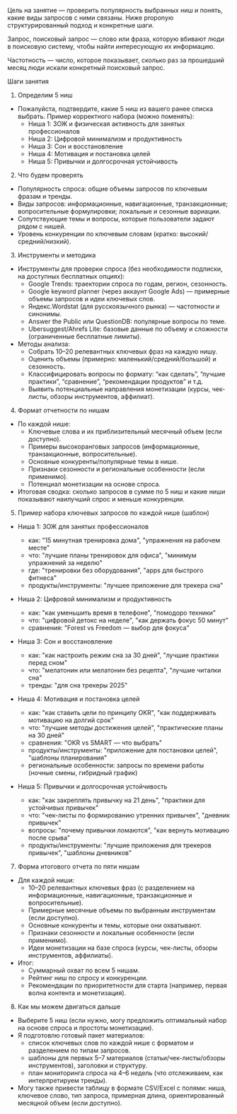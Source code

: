 Цель на занятие — проверить популярность выбранных ниш и понять, какие виды запросов с ними связаны. Ниже proponую структурированный подход и конкретные шаги.

Запрос, поисковый запрос — слово или фраза, которую вбивают люди в поисковую систему, чтобы найти интересующую их информацию.



Частотность — число, которое показывает, сколько раз за прошедший месяц люди искали конкретный поисковый запрос.

Шаги занятия
1) Определим 5 ниш
- Пожалуйста, подтвердите, какие 5 ниш из вашего ранее списка выбрать. Пример корректного набора (можно поменять):
  - Ниша 1: ЗОЖ и физическая активность для занятых профессионалов
  - Ниша 2: Цифровой минимализм и продуктивность
  - Ниша 3: Сон и восстановление
  - Ниша 4: Мотивация и постановка целей
  - Ниша 5: Привычки и долгосрочная устойчивость

2) Что будем проверять
- Популярность спроса: общие объемы запросов по ключевым фразам и тренды.
- Виды запросов: информационные, навигационные, транзакционные; вопросительные формулировки; локальные и сезонные вариации.
- Сопутствующие темы и вопросы, которые пользователи задают рядом с нишей.
- Уровень конкуренции по ключевым словам (кратко: высокий/средний/низкий).

3) Инструменты и методика
- Инструменты для проверки спроса (без необходимости подписки, на доступных бесплатных опциях):
  - Google Trends: траектории спроса по годам, регион, сезонность.
  - Google keyword planner (через аккаунт Google Ads) — примерные объемы запросов и идеи ключевых слов.
  - Яндекс.Wordstat (для русскоязычного рынка) — частотности и синонимы.
  - Answer the Public или QuestionDB: популярные вопросы по теме.
  - Ubersuggest/Ahrefs Lite: базовые данные по объему и сложности (ограниченные бесплатные лимиты).
- Методы анализа:
  - Собрать 10–20 релевантных ключевых фраз на каждую нишу.
  - Оценить объемы (примерно: маленький/средний/большой) и сезонность.
  - Классифицировать вопросы по формату: “как сделать”, “лучшие практики”, “сравнение”, “рекомендации продуктов” и т.д.
  - Выявить потенциальные направления монетизации (курсы, чек-листы, обзоры инструментов, аффилиат).

4) Формат отчетности по нишам
- По каждой нише:
  - Ключевые слова и их приблизительный месячный объем (если доступно).
  - Примеры высокоранговых запросов (информационные, транзакционные, вопросительные).
  - Основные конкуренты/популярные темы в нише.
  - Признаки сезонности и региональные особенности (если применимо).
  - Потенциал монетизации на основе спроса.
- Итоговая сводка: сколько запросов в сумме по 5 ниш и какие ниши показывают наилучший спрос и меньше конкуренции.

5) Пример набора ключевых запросов по каждой нише (шаблон)
- Ниша 1: ЗОЖ для занятых профессионалов
  - как: "15 минутная тренировка дома", "упражнения на рабочем месте"
  - что: "лучшие планы тренировок для офиса", "минимум упражнений за неделю"
  - где: "тренировки без оборудования", "apps для быстрого фитнеса"
  - продукты/инструменты: "лучшее приложение для трекера сна"
- Ниша 2: Цифровой минимализм и продуктивность
  - как: "как уменьшить время в телефоне", "помодоро техники"
  - что: "цифровой детокс на неделе", "как держать фокус 50 минут"
  - сравнения: "Forest vs Freedom — выбор для фокуса"
- Ниша 3: Сон и восстановление
  - как: "как настроить режим сна за 30 дней", "лучшие практики перед сном"
  - что: "мелатонин или мелатонин без рецепта", "лучшие читалки сна"
  - тренды: "для сна трекеры 2025"

- Ниша 4: Мотивация и постановка целей
  - как: "как ставить цели по принципу OKR", "как поддерживать мотивацию на долгий срок"
  - что: "лучшие методы достижения целей", "практические планы на 30 дней"
  - сравнения: "OKR vs SMART — что выбрать"
  - продукты/инструменты: "приложение для постановки целей", "шаблоны планирования"
  - региональные особенности: запросы по времени работы (ночные смены, гибридный график)

- Ниша 5: Привычки и долгосрочная устойчивость
  - как: "как закреплять привычку на 21 день", "практики для устойчивых привычек"
  - что: "чек-листы по формированию утренних привычек", "дневник привычек"
  - вопросы: "почему привычки ломаются", "как вернуть мотивацию после срыва"
  - продукты/инструменты: "лучшие приложения для трекеров привычек", "шаблоны дневников"

7) Форма итогового отчета по пяти нишам
- Для каждой ниши:
  - 10–20 релевантных ключевых фраз (с разделением на информационные, навигационные, транзакционные и вопросительные).
  - Примерные месячные объемы по выбранным инструментам (если доступно).
  - Основные конкуренты и темы, которые они охватывают.
  - Признаки сезонности и локальные особенности (если применимо).
  - Идеи монетизации на базе спроса (курсы, чек-листы, обзоры инструментов, аффилиаты).
- Итог:
  - Суммарный охват по всем 5 нишам.
  - Рейтинг ниш по спросу и конкуренции.
  - Рекомендации по приоритетности для старта (например, первая волна контента и монетизация).

8) Как мы можем двигаться дальше
- Выберите 5 ниш (если нужно, могу предложить оптимальный набор на основе спроса и простоты монетизации).
- Я подготовлю готовый пакет материалов:
  - список ключевых слов по каждой нише с форматом и разделением по типам запросов.
  - шаблоны для первых 5–7 материалов (статьи/чек-листы/обзоры инструментов), заголовки и структуру.
  - план мониторинга спроса на 4–6 недель (что отслеживаем, как интерпретируем тренды).
- Могу также привести таблицу в формате CSV/Excel с полями: ниша, ключевое слово, тип запроса, примерная длина, ориентированный месяцной объем (если доступно).


